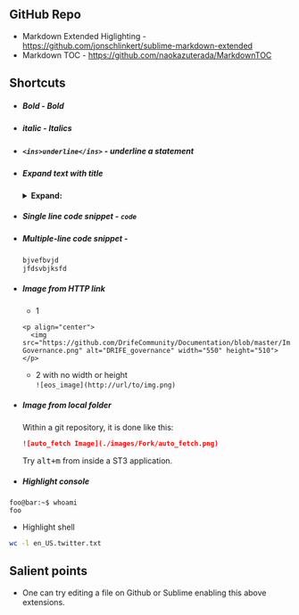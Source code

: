 ## GitHub Repo
* Markdown Extended Higlighting - https://github.com/jonschlinkert/sublime-markdown-extended
* Markdown TOC - https://github.com/naokazuterada/MarkdownTOC

## Shortcuts
* ##### **Bold** - Bold
* ##### _italic_ - Italics
* ##### `<ins>underline</ins>` - underline a statement
* ##### Expand text with title
  <details>
    <summary><b>Expand: </b></summary>
  </details>
* ##### Single line code snippet - `code`
* ##### Multiple-line code snippet - 
  ```cpp
  bjvefbvjd
  jfdsvbjksfd
  ```
* ##### Image from HTTP link
  - 1
  ```
  <p align="center">
    <img src="https://github.com/DrifeCommunity/Documentation/blob/master/Images/DRIFE-Governance.png" alt="DRIFE_governance" width="550" height="510">
  </p>
  ```
  - 2 with no width or height <br/>
  `![eos_image](http://url/to/img.png)`
  
* ##### Image from local folder
  Within a git repository, it is done like this:
  ```markdown
  ![auto_fetch Image](./images/Fork/auto_fetch.png)
  ```
  Try <kbd>alt+m</kbd> from inside a ST3 application.
* ##### Highlight console
```console
foo@bar:~$ whoami
foo
```
* Highlight shell
```sh
wc -l en_US.twitter.txt 
```
## Salient points
* One can try editing a file on Github or Sublime enabling this above extensions.
